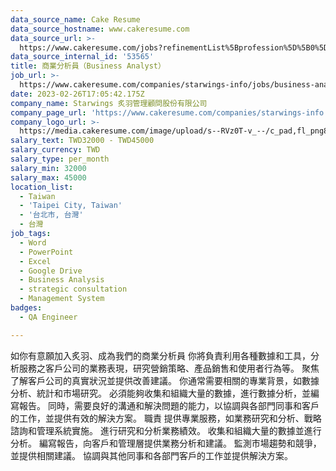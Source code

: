 ```yaml
---
data_source_name: Cake Resume
data_source_hostname: www.cakeresume.com
data_source_url: >-
  https://www.cakeresume.com/jobs?refinementList%5Bprofession%5D%5B0%5D=engineering_qa-engineer&refinementList%5Bsalary_type%5D=per_month&refinementList%5Bsalary_currency%5D=TWD&range%5Bsalary_range%5D%5Bmax%5D=600000
data_source_internal_id: '53565'
title: 商業分析員（Business Analyst）
job_url: >-
  https://www.cakeresume.com/companies/starwings-info/jobs/business-analyst-d37aab
date: 2023-02-26T17:05:42.175Z
company_name: Starwings 炙羽管理顧問股份有限公司
company_page_url: 'https://www.cakeresume.com/companies/starwings-info'
company_logo_url: >-
  https://media.cakeresume.com/image/upload/s--RVz0T-v_--/c_pad,fl_png8,h_200,w_200/v1677060348/cx3mk1hnc4joq2acftcv.png
salary_text: TWD32000 - TWD45000
salary_currency: TWD
salary_type: per_month
salary_min: 32000
salary_max: 45000
location_list:
  - Taiwan
  - 'Taipei City, Taiwan'
  - '台北市, 台灣'
  - 台灣
job_tags:
  - Word
  - PowerPoint
  - Excel
  - Google Drive
  - Business Analysis
  - strategic consultation
  - Management System
badges:
  - QA Engineer

---
```


如你有意願加入炙羽、成為我們的商業分析員 你將負責利用各種數據和工具，分析服務之客戶公司的業務表現，研究營銷策略、產品銷售和使用者行為等。 聚焦了解客戶公司的真實狀況並提供改善建議。 你通常需要相關的專業背景，如數據分析、統計和市場研究。 必須能夠收集和組織大量的數據，進行數據分析，並編寫報告。 同時，需要良好的溝通和解決問題的能力，以協調與各部門同事和客戶的工作，並提供有效的解決方案。 職責 提供專業服務，如業務研究和分析、戰略諮詢和管理系統實施。 進行研究和分析業務績效。 收集和組織大量的數據並進行分析。 編寫報告，向客戶和管理層提供業務分析和建議。 監測市場趨勢和競爭，並提供相關建議。 協調與其他同事和各部門客戶的工作並提供解決方案。